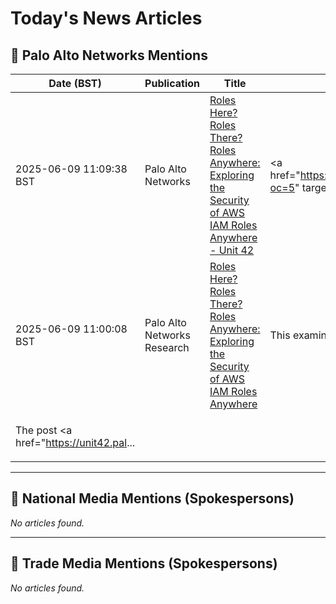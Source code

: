 # Today's News Articles

## 📌 Palo Alto Networks Mentions

| Date (BST) | Publication | Title | Summary |
|------------|-------------|-------|---------|
| 2025-06-09 11:09:38 BST | Palo Alto Networks | [Roles Here? Roles There? Roles Anywhere: Exploring the Security of AWS IAM Roles Anywhere - Unit 42](https://news.google.com/rss/articles/CBMiZkFVX3lxTFBUMjRnLTN0Mmt3Ung1ZERLbTIyeTVzcjVzT0NsMlpPcGxCTDRZMGlQejNkb2QtMmdlTHRlNGs2WTJxX0pJbDhUYU9KMDdLOVVJVjRUeFZYcU01MnE0dV84Nm1GZno4UQ?oc=5) | <a href="https://news.google.com/rss/articles/CBMiZkFVX3lxTFBUMjRnLTN0Mmt3Ung1ZERLbTIyeTVzcjVzT0NsMlpPcGxCTDRZMGlQejNkb2QtMmdlTHRlNGs2WTJxX0pJbDhUYU9KMDdLOVVJVjRUeFZYcU01MnE0dV84Nm1GZno4UQ?oc=5" targe... |
| 2025-06-09 11:00:08 BST | Palo Alto Networks Research | [Roles Here? Roles There? Roles Anywhere: Exploring the Security of AWS IAM Roles Anywhere](https://unit42.paloaltonetworks.com/aws-roles-anywhere/) | <p>This examination of the Amazon Web Services (AWS) Roles Anywhere service looks at potential risks, analyzed from both defender and attacker perspectives.</p>
<p>The post <a href="https://unit42.pal... |

---
## 📰 National Media Mentions (Spokespersons)

_No articles found._

---
## 📘 Trade Media Mentions (Spokespersons)

_No articles found._

